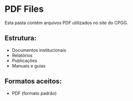 # PDF Files

Esta pasta contém arquivos PDF utilizados no site do CPGG.

## Estrutura:
- Documentos institucionais
- Relatórios
- Publicações
- Manuais e guias

## Formatos aceitos:
- PDF (formato padrão)